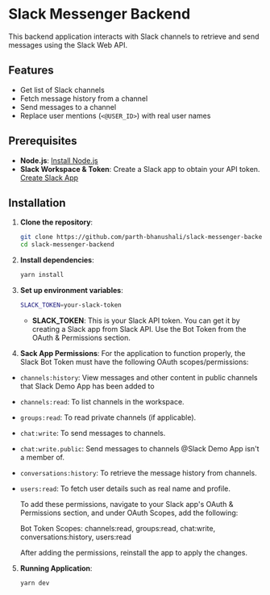 # Slack Messenger Backend

This backend application interacts with Slack channels to retrieve and send messages using the Slack Web API.

## Features
- Get list of Slack channels
- Fetch message history from a channel
- Send messages to a channel
- Replace user mentions (`<@USER_ID>`) with real user names

## Prerequisites
- **Node.js**: [Install Node.js](https://nodejs.org/)
- **Slack Workspace & Token**: Create a Slack app to obtain your API token. [Create Slack App](https://api.slack.com/apps)

## Installation

1. **Clone the repository**:
   ```bash
   git clone https://github.com/parth-bhanushali/slack-messenger-backend.git
   cd slack-messenger-backend
   ```
   
2. **Install dependencies**:
   ```bash
   yarn install
   ```

3. **Set up environment variables**:
   ```bash
   SLACK_TOKEN=your-slack-token
   ```
   - **SLACK_TOKEN**: This is your Slack API token. You can get it by creating a Slack app from Slack API. Use the Bot Token from the OAuth & Permissions section.

4. **Sack App Permissions**:
  For the application to function properly, the Slack Bot Token must have the following OAuth scopes/permissions:

  - ```channels:history```: View messages and other content in public channels that Slack Demo App has been added to
  
  - ```channels:read```: To list channels in the workspace.

  - ```groups:read```: To read private channels (if applicable).

  - ```chat:write```: To send messages to channels.
  
  - ```chat:write.public```: Send messages to channels @Slack Demo App isn't a member of.

  - ```conversations:history```: To retrieve the message history from channels.

  - ```users:read```: To fetch user details such as real name and profile.

    To add these permissions, navigate to your Slack app's OAuth & Permissions section, and under OAuth Scopes, add the following:

    Bot Token Scopes: channels:read, groups:read, chat:write, conversations:history, users:read


    After adding the permissions, reinstall the app to apply the changes.

5. **Running Application**:
   ```bash
   yarn dev
   ```
  
